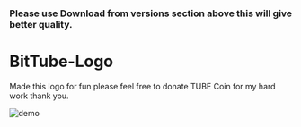 ### Please use Download from versions section above this will give better quality. 


# BitTube-Logo
Made this logo for fun please feel free to donate TUBE Coin for my hard work thank you.


![demo](https://bittubers.com/post/2c8ed922-b9f7-4e01-a6fa-e2241a54e6c1)
